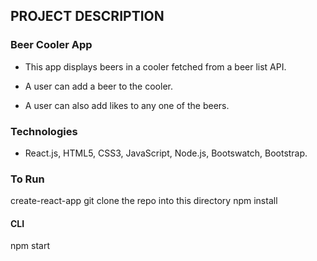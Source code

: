 ## PROJECT DESCRIPTION

### Beer Cooler App
* This app displays beers in a cooler fetched from a beer list API. 

* A user can add a beer to the cooler.

* A user can also add likes to any one of the beers.

### Technologies
* React.js, HTML5, CSS3, JavaScript, Node.js, Bootswatch, Bootstrap.



### To Run 

create-react-app <directory-name>
git clone the repo into this directory
npm install

#### CLI

npm start